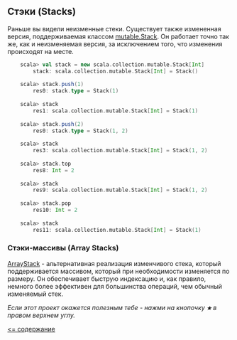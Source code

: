 ## Стэки (Stacks)

Раньше вы видели неизменные стеки. Существует также измененная версия, поддерживаемая классом [mutable.Stack](http://www.scala-lang.org/api/2.12.2/scala/collection/mutable/Stack.html).
 Он работает точно так же, как и неизменяемая версия, за исключением того, что изменения происходят на месте.

```scala
    scala> val stack = new scala.collection.mutable.Stack[Int]           
        stack: scala.collection.mutable.Stack[Int] = Stack()
    
    scala> stack.push(1)
        res0: stack.type = Stack(1)
    
    scala> stack
        res1: scala.collection.mutable.Stack[Int] = Stack(1)
    
    scala> stack.push(2)
        res0: stack.type = Stack(1, 2)
    
    scala> stack
        res3: scala.collection.mutable.Stack[Int] = Stack(1, 2)
    
    scala> stack.top
        res8: Int = 2
    
    scala> stack
        res9: scala.collection.mutable.Stack[Int] = Stack(1, 2)
    
    scala> stack.pop    
        res10: Int = 2
    
    scala> stack    
        res11: scala.collection.mutable.Stack[Int] = Stack(1)
```

### Стэки-массивы (Array Stacks)

[ArrayStack](http://www.scala-lang.org/api/2.12.2/scala/collection/mutable/ArrayStack.html) - альтернативная реализация 
изменчивого стека, который поддерживается массивом, который при необходимости изменяется по размеру. Он обеспечивает 
быструю индексацию и, как правило, немного более эффективен для большинства операций, чем обычный изменяемый стек.

_Если этот проект окажется полезным тебе - нажми на кнопочку **`★`** в правом верхнем углу._

[<= содержание](https://github.com/steklopod/Collections/blob/master/readme.md)